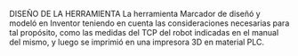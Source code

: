 DISEÑO DE LA HERRAMIENTA
La herramienta Marcador de diseñó y modeló en Inventor teniendo en cuenta las consideraciones necesarias para tal propósito, como las medidas del TCP del robot indicadas en el manual del mismo, y luego se imprimió en una impresora 3D en material PLC.

